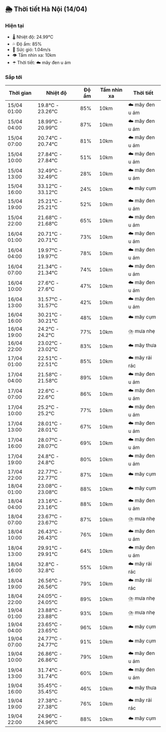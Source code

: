 ## 🌦️ Thời tiết Hà Nội (14/04)

### Hiện tại

- 🌡️ Nhiệt độ: 24.99℃
- 💦 Độ ẩm: 85%
- 💨 Sức gió: 1.04m/s
- 👁️ Tầm nhìn xa: 10km
- ☂️ Thời tiết: ☁️ mây đen u ám

### Sắp tới

| Thời gian | Nhiệt độ | Độ ẩm | Tầm nhìn xa | Thời tiết |
| --- | --- | --- | --- | --- |
| 15/04 01:00 | 19.8℃ - 23.26℃ | 85% | 10km | ☁️ mây đen u ám |
| 15/04 04:00 | 18.99℃ - 20.99℃ | 87% | 10km | ☁️ mây đen u ám |
| 15/04 07:00 | 20.74℃ - 20.74℃ | 81% | 10km | ☁️ mây đen u ám |
| 15/04 10:00 | 27.84℃ - 27.84℃ | 51% | 10km | ☁️ mây đen u ám |
| 15/04 13:00 | 32.49℃ - 32.49℃ | 28% | 10km | ☁️ mây đen u ám |
| 15/04 16:00 | 33.12℃ - 33.12℃ | 24% | 10km | ☁️ mây cụm |
| 15/04 19:00 | 25.21℃ - 25.21℃ | 52% | 10km | ☁️ mây đen u ám |
| 15/04 22:00 | 21.68℃ - 21.68℃ | 65% | 10km | ☁️ mây đen u ám |
| 16/04 01:00 | 20.71℃ - 20.71℃ | 73% | 10km | ☁️ mây đen u ám |
| 16/04 04:00 | 19.97℃ - 19.97℃ | 78% | 10km | ☁️ mây đen u ám |
| 16/04 07:00 | 21.34℃ - 21.34℃ | 74% | 10km | ☁️ mây đen u ám |
| 16/04 10:00 | 27.6℃ - 27.6℃ | 47% | 10km | ☁️ mây đen u ám |
| 16/04 13:00 | 31.57℃ - 31.57℃ | 42% | 10km | ☁️ mây đen u ám |
| 16/04 16:00 | 30.21℃ - 30.21℃ | 48% | 10km | ☁️ mây cụm |
| 16/04 19:00 | 24.2℃ - 24.2℃ | 77% | 10km | ⛈️ mưa nhẹ |
| 16/04 22:00 | 23.02℃ - 23.02℃ | 83% | 10km | ☁️ mây thưa |
| 17/04 01:00 | 22.51℃ - 22.51℃ | 85% | 10km | ☁️ mây rải rác |
| 17/04 04:00 | 21.58℃ - 21.58℃ | 89% | 10km | ☁️ mây đen u ám |
| 17/04 07:00 | 22.6℃ - 22.6℃ | 86% | 10km | ☁️ mây đen u ám |
| 17/04 10:00 | 25.2℃ - 25.2℃ | 77% | 10km | ☁️ mây đen u ám |
| 17/04 13:00 | 28.01℃ - 28.01℃ | 67% | 10km | ☁️ mây đen u ám |
| 17/04 16:00 | 28.07℃ - 28.07℃ | 69% | 10km | ☁️ mây đen u ám |
| 17/04 19:00 | 24.8℃ - 24.8℃ | 80% | 10km | ☁️ mây đen u ám |
| 17/04 22:00 | 22.77℃ - 22.77℃ | 87% | 10km | ☁️ mây cụm |
| 18/04 01:00 | 23.08℃ - 23.08℃ | 88% | 10km | ☁️ mây cụm |
| 18/04 04:00 | 23.16℃ - 23.16℃ | 88% | 10km | ☁️ mây đen u ám |
| 18/04 07:00 | 23.67℃ - 23.67℃ | 87% | 10km | ⛈️ mưa nhẹ |
| 18/04 10:00 | 26.43℃ - 26.43℃ | 76% | 10km | ☁️ mây đen u ám |
| 18/04 13:00 | 29.91℃ - 29.91℃ | 64% | 10km | ☁️ mây đen u ám |
| 18/04 16:00 | 32.8℃ - 32.8℃ | 55% | 10km | ☁️ mây rải rác |
| 18/04 19:00 | 26.56℃ - 26.56℃ | 79% | 10km | ☁️ mây rải rác |
| 18/04 22:00 | 24.05℃ - 24.05℃ | 89% | 10km | ⛈️ mưa nhẹ |
| 19/04 01:00 | 23.88℃ - 23.88℃ | 93% | 10km | ⛈️ mưa nhẹ |
| 19/04 04:00 | 23.65℃ - 23.65℃ | 96% | 10km | ☁️ mây cụm |
| 19/04 07:00 | 24.77℃ - 24.77℃ | 91% | 10km | ☁️ mây cụm |
| 19/04 10:00 | 26.86℃ - 26.86℃ | 79% | 10km | ☁️ mây đen u ám |
| 19/04 13:00 | 31.74℃ - 31.74℃ | 60% | 10km | ☁️ mây đen u ám |
| 19/04 16:00 | 35.45℃ - 35.45℃ | 46% | 10km | ☁️ mây thưa |
| 19/04 19:00 | 27.38℃ - 27.38℃ | 76% | 10km | ☁️ mây rải rác |
| 19/04 22:00 | 24.96℃ - 24.96℃ | 88% | 10km | ☁️ mây cụm |
